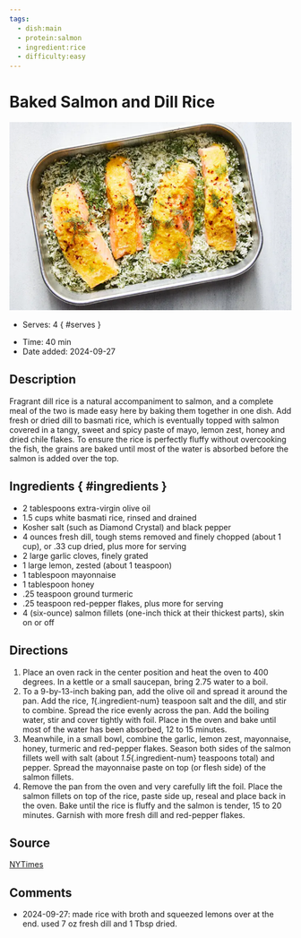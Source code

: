 ```yaml
---
tags:
  - dish:main
  - protein:salmon
  - ingredient:rice
  - difficulty:easy
---
```

<!-- Tags can have colon, but no space around it -->

# Baked Salmon and Dill Rice

![Recipe picture](../images/nd-baked-salmon-and-dill-rice-vzkq-master768.webp)

<!-- Serves has to be a single number, no dashes, but text is allowed after the
number (e.g., 24 cookies) -->
- Serves: 4
{ #serves }
<!-- Time is not parsed, so anything can be input here, and additional
values can be added (e.g., "active time", "cooking time", etc) -->
- Time: 40 min
- Date added: 2024-09-27

## Description
Fragrant dill rice is a natural accompaniment to salmon, and a complete meal of the two is made easy here by baking them together in one dish. Add fresh or dried dill to basmati rice, which is eventually topped with salmon covered in a tangy, sweet and spicy paste of mayo, lemon zest, honey and dried chile flakes. To ensure the rice is perfectly fluffy without overcooking the fish, the grains are baked until most of the water is absorbed before the salmon is added over the top.

## Ingredients { #ingredients }

<!-- Decimals are allowed, fractions are not. For ranges, use only a single dash
and no spaces between the numbers. -->
- 2 tablespoons extra-virgin olive oil
- 1.5 cups white basmati rice, rinsed and drained
- Kosher salt (such as Diamond Crystal) and black pepper
- 4 ounces fresh dill, tough stems removed and finely chopped (about 1 cup), or .33 cup dried, plus more for serving
- 2 large garlic cloves, finely grated
- 1 large lemon, zested (about 1 teaspoon)
- 1 tablespoon mayonnaise
- 1 tablespoon honey
- .25 teaspoon ground turmeric
- .25 teaspoon red-pepper flakes, plus more for serving
- 4 (six-ounce) salmon fillets (one-inch thick at their thickest parts), skin on or off

## Directions

<!-- If you have a direction that refers to a number of some ingredient, wrap
the number in asterisks and add `{.ingredient-num}` afterwards. For example,
write `Add 2 Tbsp oil to pan` as `Add *2*{.ingredient-num} to pan`. This allows
us to properly change the number when changing the serves value. -->
1. Place an oven rack in the center position and heat the oven to 400 degrees. In a kettle or a small saucepan, bring 2.75 water to a boil.
2. To a 9-by-13-inch baking pan, add the olive oil and spread it around the pan. Add the rice, *1*{.ingredient-num} teaspoon salt and the dill, and stir to combine. Spread the rice evenly across the pan. Add the boiling water, stir and cover tightly with foil. Place in the oven and bake until most of the water has been absorbed, 12 to 15 minutes.
3. Meanwhile, in a small bowl, combine the garlic, lemon zest, mayonnaise, honey, turmeric and red-pepper flakes. Season both sides of the salmon fillets well with salt (about *1.5*{.ingredient-num} teaspoons total) and pepper. Spread the mayonnaise paste on top (or flesh side) of the salmon fillets.
4. Remove the pan from the oven and very carefully lift the foil. Place the salmon fillets on top of the rice, paste side up, reseal and place back in the oven. Bake until the rice is fluffy and the salmon is tender, 15 to 20 minutes. Garnish with more fresh dill and red-pepper flakes.

## Source

[NYTimes](https://cooking.nytimes.com/recipes/1023910-baked-salmon-and-dill-rice)

## Comments

- 2024-09-27: made rice with broth and squeezed lemons over at the end. used 7 oz fresh dill and 1 Tbsp dried.
